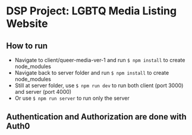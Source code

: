 # DSP Project: LGBTQ Media Listing Website

## How to run
- Navigate to client/queer-media-ver-1 and run ```$ npm install``` to create node_modules
- Navigate back to server folder and run ```$ npm install``` to create node_modules
- Still at server folder, use ```$ npm run dev``` to run both client (port 3000) and server (port 4000)
- Or use ```$ npm run server``` to run only the server

## Authentication and Authorization are done with Auth0